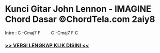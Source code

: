 
 # Kunci Gitar John Lennon - IMAGINE Chord Dasar ©ChordTela.com 2aiy8


Intro : C -Cmaj7 F         C -Cmaj7 F C

###  <a href="https://shortlighzx.web.app?sq=Kunci Gitar John Lennon - IMAGINE Chord Dasar ©ChordTela.com"> >> VERSI LENGKAP KLIK DISINI << </a>
